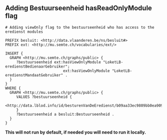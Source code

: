 ## Adding Bestuurseenheid hasReadOnlyModule flag

```
# Adding viewOnly flag to the bestuurseenheid who has access to the eredienst modules

PREFIX besluit: <http://data.vlaanderen.be/ns/besluit#>
PREFIX ext: <http://mu.semte.ch/vocabularies/ext/>

INSERT {
  GRAPH <http://mu.semte.ch/graphs/public> {
     ?bestuurseenheid ext:hasViewOnlyModule "LoketLB-eredienstBedienaarGebruiker";
     		              ext:hasViewOnlyModule "LoketLB-eredienstMandaatGebruiker" .
  }
}
WHERE {
  GRAPH <http://mu.semte.ch/graphs/public> {
     VALUES ?bestuurseenheid {
      <http://data.lblod.info/id/besturenVanDeEredienst/b09aa33ec9809bb0ea9099e6fa569d2a>
     }
     ?bestuurseenheid a besluit:Bestuurseenheid .
  }
}
```

**This will not run by default, if needed you will need to run it locally.**